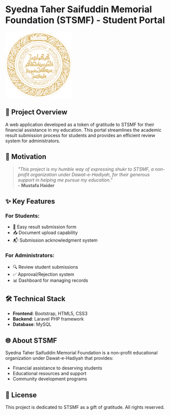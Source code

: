 # Syedna Taher Saifuddin Memorial Foundation (STSMF) - Student Portal

![STSMF Logo](public/images/stsmflogo.png)

## 🌟 Project Overview
A web application developed as a token of gratitude to STSMF for their financial assistance in my education. This portal streamlines the academic result submission process for students and provides an efficient review system for administrators.

## 🙏 Motivation
> *"This project is my humble way of expressing shukr to STSMF, a non-profit organization under Dawat-e-Hadiyah, for their generous support in helping me pursue my education."*  
> **- Mustafa Haider**

## ✨ Key Features
### For Students:
- 📝 Easy result submission form
- 📤 Document upload capability
- 📬 Submission acknowledgment system

### For Administrators:
- 🔍 Review student submissions
- ✅ Approval/Rejection system
- 📊 Dashboard for managing records

## 🛠️ Technical Stack
- **Frontend**: Bootstrap, HTML5, CSS3
- **Backend**: Laravel PHP framework
- **Database**: MySQL

## 🌐 About STSMF
Syedna Taher Saifuddin Memorial Foundation is a non-profit educational organization under Dawat-e-Hadiyah that provides:
- Financial assistance to deserving students
- Educational resources and support
- Community development programs

## 📜 License
This project is dedicated to STSMF as a gift of gratitude. All rights reserved.
